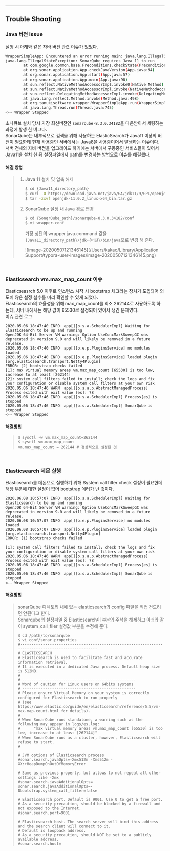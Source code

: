 ---

## Trouble Shooting

### Java 버전 Issue

실행 시 아래와 같은 자바 버전 관련 이슈가 있었다.

```bash
WrapperSimpleApp: Encountered an error running main: java.lang.IllegalStateException: SonarQube requires Java 11 to run
java.lang.IllegalStateException: SonarQube requires Java 11 to run
        at com.google.common.base.Preconditions.checkState(Preconditions.java:508)
        at org.sonar.application.App.checkJavaVersion(App.java:94)
        at org.sonar.application.App.start(App.java:57)
        at org.sonar.application.App.main(App.java:98)
        at sun.reflect.NativeMethodAccessorImpl.invoke0(Native Method)
        at sun.reflect.NativeMethodAccessorImpl.invoke(NativeMethodAccessorImpl.java:62)
        at sun.reflect.DelegatingMethodAccessorImpl.invoke(DelegatingMethodAccessorImpl.java:43)
        at java.lang.reflect.Method.invoke(Method.java:498)
        at org.tanukisoftware.wrapper.WrapperSimpleApp.run(WrapperSimpleApp.java:240)
        at java.lang.Thread.run(Thread.java:745)
<-- Wrapper Stopped
```

소나큐브 설치 당시 가장 최신버전인 `sonarqube-8.3.0.34182`을 다운받아서 세팅하는 과정에 발생 한 버그다.  
SonarQube는 내부적으로 검색을 위해 사용하는 ElasticSearch가 Java11 이상의 버전이 필요한데 현재 사용중인 서버에서는 Java8을 사용중이어서 발생하는 이슈이다.  
서버 전체의 자바 버전을 업그레이드 하기에는 서버에서 구동중인 서비스들이 있어서 Java11을 설치 한 뒤 설정파일에서 path를 변경하는 방법으로 이슈를 해결했다.

#### 해결 방법

> 1. Java 11 설치 및 압축 해제
>
>    ```bash
>    $ cd {Java11_directory_path}
>    $ curl -O https://download.java.net/java/GA/jdk11/9/GPL/openjdk-11.0.2_linux-x64_bin.tar.gz
>    $ tar -zxvf openjdk-11.0.2_linux-x64_bin.tar.gz
>    ```
>
> 2. SonarQube 설정 내 Java 경로 변경  
>
>    ```bash
>    $ cd {SonqrQube_path}/sonarqube-8.3.0.34182/conf
>    $ vi wrapper.conf
>    ```
>
>    가장 상단의 wrapper.java.command 값을 `{Java11_directory_path}/jdk-{버전}/bin/java`으로 변경 해 준다.
>
>    ![image-20200507121346145](/Users/kakao/Library/Application Support/typora-user-images/image-20200507121346145.png)

<br>

### Elasticsearch vm.max_map_count 이슈

Elasticseasrch 5.0 이후로 인스턴스 시작 시 bootstrap 체크라는 장치가 도입되어 의도치 않은 설정 실수를 미리 확인할 수 있게 되었다.  
Elasticsearch의 효율성을 위해 max_map_count를 최소 262144로 사용하도록 하는데, 서버 내에서는 해당 값이 65530로 설정되어 있어서 생긴 문제였다.  
이슈 관련 로그

```shell
2020.05.06 18:47:40 INFO  app[][o.s.a.SchedulerImpl] Waiting for Elasticsearch to be up and running
OpenJDK 64-Bit Server VM warning: Option UseConcMarkSweepGC was deprecated in version 9.0 and will likely be removed in a future release.
2020.05.06 18:47:40 INFO  app[][o.e.p.PluginsService] no modules loaded
2020.05.06 18:47:40 INFO  app[][o.e.p.PluginsService] loaded plugin [org.elasticsearch.transport.Netty4Plugin]
ERROR: [2] bootstrap checks failed
[1]: max virtual memory areas vm.max_map_count [65530] is too low, increase to at least [262144]
[2]: system call filters failed to install; check the logs and fix your configuration or disable system call filters at your own risk
2020.05.06 18:47:46 WARN  app[][o.s.a.p.AbstractManagedProcess] Process exited with exit value [es]: 78
2020.05.06 18:47:46 INFO  app[][o.s.a.SchedulerImpl] Process[es] is stopped
2020.05.06 18:47:46 INFO  app[][o.s.a.SchedulerImpl] SonarQube is stopped
<-- Wrapper Stopped
```

#### 해결방법

> ```shell
> $ sysctl -w vm.max_map_count=262144
> $ sysctl vm.max_map_count
> vm.max_map_count = 262144 # 정상적으로 설정된 것 
> ```

<br>

### Elasticsearch 데몬 실행

Elasticsearch를 데몬으로 실행하기 위해 System call filter check 설정이 필요한데 해당 부분에 대한 설정이 없어  bootstrap 에러가 난 것이다.

```shell
2020.06.08 10:57:07 INFO  app[][o.s.a.SchedulerImpl] Waiting for Elasticsearch to be up and running
OpenJDK 64-Bit Server VM warning: Option UseConcMarkSweepGC was deprecated in version 9.0 and will likely be removed in a future release.
2020.06.08 10:57:07 INFO  app[][o.e.p.PluginsService] no modules loaded
2020.06.08 10:57:07 INFO  app[][o.e.p.PluginsService] loaded plugin [org.elasticsearch.transport.Netty4Plugin]
ERROR: [1] bootstrap checks failed

[1]: system call filters failed to install; check the logs and fix your configuration or disable system call filters at your own risk
2020.05.06 18:47:46 WARN  app[][o.s.a.p.AbstractManagedProcess] Process exited with exit value [es]: 78
2020.05.06 18:47:46 INFO  app[][o.s.a.SchedulerImpl] Process[es] is stopped
2020.05.06 18:47:46 INFO  app[][o.s.a.SchedulerImpl] SonarQube is stopped
<-- Wrapper Stopped
```

#### 해결방법

> sonarQube 디렉토리 내에 있는 elasticsearch의 config 파일을 직접 건드리면 안된다고 한다.  
> Sonarqube의 설정파일 중 Elasticsearch이 부분의 주석을 해제하고 아래와 같이 system_call_filer 설정값 부분을 수정해 준다. 
>
> ```shell
> $ cd /path/to/sonarqube
> $ vi conf/sonar.properties
> #--------------------------------------------------------------------------------------------------
> # ELASTICSEARCH
> # Elasticsearch is used to facilitate fast and accurate information retrieval.
> # It is executed in a dedicated Java process. Default heap size is 512MB.
> #
> # --------------------------------------------------
> # Word of caution for Linux users on 64bits systems
> # --------------------------------------------------
> # Please ensure Virtual Memory on your system is correctly configured for Elasticsearch to run properly
> # (see https://www.elastic.co/guide/en/elasticsearch/reference/5.5/vm-max-map-count.html for details).
> #
> # When SonarQube runs standalone, a warning such as the following may appear in logs/es.log:
> #      "max virtual memory areas vm.max_map_count [65530] is too low, increase to at least [262144]"
> # When SonarQube runs as a cluster, however, Elasticsearch will refuse to start.
> #
> 
> # JVM options of Elasticsearch process
> #sonar.search.javaOpts=-Xmx512m -Xms512m -XX:+HeapDumpOnOutOfMemoryError
> 
> # Same as previous property, but allows to not repeat all other settings like -Xmx
> #sonar.search.javaAdditionalOpts=
> sonar.search.javaAdditionalOpts=-Dbootstrap.system_call_filter=false
> 
> # Elasticsearch port. Default is 9001. Use 0 to get a free port.
> # As a security precaution, should be blocked by a firewall and not exposed to the Internet.
> #sonar.search.port=9001
> 
> # Elasticsearch host. The search server will bind this address and the search client will connect to it.
> # Default is loopback address.
> # As a security precaution, should NOT be set to a publicly available address.
> #sonar.search.host=
> 
> ```



